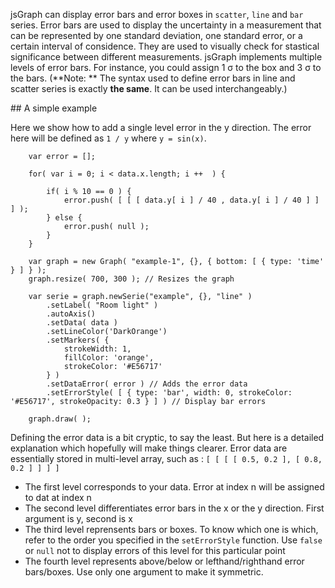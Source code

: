 
<script>

</script>


jsGraph can display error bars and error boxes in ```scatter```, ```line``` and ```bar``` series. Error bars are used to display the uncertainty in a measurement that can be represented by one standard deviation, one standard error, or a certain interval of considence. They are used to visually check for stastical significance between different measurements. jsGraph implements multiple levels of error bars.
For instance, you could assign 1 &sigma; to the box and 3 &sigma; to the bars. (**Note: ** The syntax used to define error bars in line and scatter series is exactly **the same**. It can be used interchangeably.)

## A simple example

Here we show how to add a single level error in the y direction. The error here will be defined as ```1 / y``` where ```y = sin(x)```.


```
	var error = [];

	for( var i = 0; i < data.x.length; i ++  ) {
		
		if( i % 10 == 0 ) {
			error.push( [ [ [ data.y[ i ] / 40 , data.y[ i ] / 40 ] ] ] );	
		} else {
			error.push( null );
		}
	}

	var graph = new Graph( "example-1", {}, { bottom: [ { type: 'time' } ] } );
	graph.resize( 700, 300 ); // Resizes the graph

	var serie = graph.newSerie("example", {}, "line" )
		.setLabel( "Room light" )
		.autoAxis()
		.setData( data )
		.setLineColor('DarkOrange')
		.setMarkers( {
			strokeWidth: 1,
			fillColor: 'orange',
			strokeColor: '#E56717'
		} )
		.setDataError( error ) // Adds the error data
		.setErrorStyle( [ { type: 'bar', width: 0, strokeColor: '#E56717', strokeOpacity: 0.3 } ] ) // Display bar errors

	graph.draw( );

```


<div id="example-1" class="jsgraph-example"></div>

<script>
	
	var error = [];

	for( var i = 0; i < data.x.length; i ++  ) {
		
		
		error.push( [ [ [ data.y[ i ] / 40 , data.y[ i ] / 40 ] ] ] );	
		
	}

	var graph = new Graph( "example-1", {

		dblclick: {
			type: 'plugin',
			plugin: 'zoom',
			options: {
				mode: 'total'
			}
		},

		plugins: {
			'zoom': { zoomMode: 'xy' }
		},

		pluginAction: {
			'zoom': { shift: false, ctrl: false }
		}

	}, { bottom: [ { type: 'time' } ] } );
	graph.resize( 700, 300 ); // Resizes the graph
	var serie = graph.newSerie("example", {}, "line" )
		.setLabel( "Room light" )
		.autoAxis()
		.setData( data )
		.setLineColor('DarkOrange')
		.setMarkers( {
			strokeWidth: 1,
			fillColor: 'orange',
			strokeColor: '#E56717'
		} )
		.setDataError( error )
		.setErrorStyle( [ { type: 'bar', y: { width: 0, strokeColor: '#E56717', strokeOpacity: 0.3 } }  ] ) // Display bar errors

	graph.draw( );
</script>

Defining the error data is a bit cryptic, to say the least. But here is a detailed explanation which hopefully will make things clearer. 
Error data are essentially stored in multi-level array, such as : ```[ [ [ [ 0.5, 0.2 ], [ 0.8, 0.2 ] ] ] ]```

* The first level corresponds to your data. Error at index n will be assigned to dat at index n
* The second level differentiates error bars in the x or the y direction. First argument is y, second is x
* The third level reprensents bars or boxes. To know which one is which, refer to the order you specified in the ```setErrorStyle``` function. Use ```false``` or ```null``` not to display errors of this level for this particular point
* The fourth level represents above/below or lefthand/righthand error bars/boxes. Use only one argument to make it symmetric.

